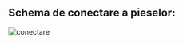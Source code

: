 ## Schema de conectare a pieselor:
![conectare](https://github.com/lbodlev888/SistemDeIrigare/assets/63974775/15e2a4d4-3173-45dd-8fc4-9ff5becce4d4)

